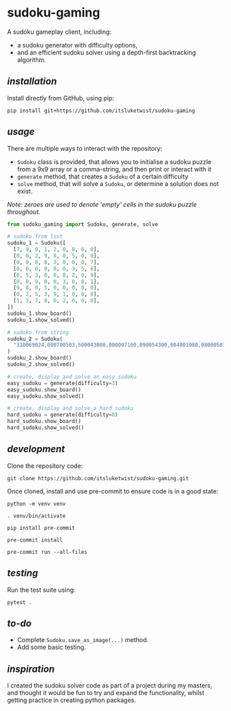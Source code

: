 # **sudoku-gaming**

A sudoku gameplay client, including:
- a sudoku generator with difficulty options,
- and an efficient sudoku solver using a depth-first backtracking algorithm.


## *installation*

Install directly from GitHub, using pip:

```shell
pip install git+https://github.com/itsluketwist/sudoku-gaming
```


## *usage*

There are multiple ways to interact with the repository:
- `Sudoku` class is provided, that allows you to initialise a sudoku puzzle from a 9x9 array
  or a comma-string, and then print or interact with it
- `generate` method, that creates a `Sudoku` of a certain difficulty
- `solve` method, that will solve a `Sudoku`, or determine a solution does not exist.

*Note: zeroes are used to denote 'empty' cells in the sudoku puzzle throughout.*

```python
from sudoku_gaming import Sudoku, generate, solve

# sudoku from list
sudoku_1 = Sudoku([
  [7, 9, 0, 1, 2, 0, 8, 6, 0],
  [0, 0, 2, 9, 8, 0, 5, 0, 0],
  [0, 0, 8, 0, 3, 0, 0, 0, 7],
  [0, 0, 0, 0, 0, 0, 3, 5, 6],
  [0, 5, 3, 0, 0, 8, 2, 0, 9],
  [0, 0, 9, 0, 0, 3, 0, 8, 1],
  [9, 8, 0, 5, 0, 0, 0, 0, 0],
  [0, 2, 5, 3, 9, 1, 0, 0, 8],
  [1, 3, 7, 8, 6, 2, 0, 0, 0],
])
sudoku_1.show_board()
sudoku_1.show_solved()

# sudoku from string
sudoku_2 = Sudoku(
  "310069024,000700503,500043008,000007100,090054300,004001980,080005031,035800060,472316859"
)
sudoku_2.show_board()
sudoku_2.show_solved()

# create, display and solve an easy sudoku
easy_sudoku = generate(difficulty=3)
easy_sudoku.show_board()
easy_sudoku.show_solved()

# create, display and solve a hard sudoku
hard_sudoku = generate(difficulty=8)
hard_sudoku.show_board()
hard_sudoku.show_solved()
```


## *development*

Clone the repository code:

```shell
git clone https://github.com/itsluketwist/sudoku-gaming.git
```

Once cloned, install and use pre-commit to ensure code is in a good state:

```shell
python -m venv venv

. venv/bin/activate

pip install pre-commit

pre-commit install

pre-commit run --all-files
```


## *testing*

Run the test suite using:

```shell
pytest .
```


## *to-do*

- Complete `Sudoku.save_as_image(...)` method.
- Add some basic testing.


## *inspiration*

I created the sudoku solver code as part of a project during my masters, and thought it would be fun to try
and expand the functionality, whilst getting practice in creating python packages.
